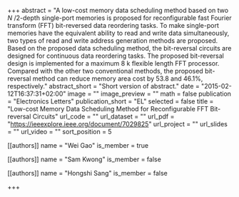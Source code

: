 +++
abstract = "A low-cost memory data scheduling method based on two *N* /2-depth single-port memories is proposed for reconfigurable fast Fourier transform (FFT) bit-reversed data reordering tasks. To make single-port memories have the equivalent ability to read and write data simultaneously, two types of read and write address generation methods are proposed. Based on the proposed data scheduling method, the bit-reversal circuits are designed for continuous data reordering tasks. The proposed bit-reversal design is implemented for a maximum 8 k flexible length FFT processor. Compared with the other two conventional methods, the proposed bit-reversal method can reduce memory area cost by 53.8 and 46.1%, respectively."
abstract_short = "Short version of abstract."
date = "2015-02-12T16:37:31+02:00"
image = ""
image_preview = ""
math = false
publication = "Electronics Letters"
publication_short = "EL"
selected = false
title = "Low-cost Memory Data Scheduling Method for Reconfigurable FFT Bit-reversal Circuits"
url_code = ""
url_dataset = ""
url_pdf = "https://ieeexplore.ieee.org/document/7029825"
url_project = ""
url_slides = ""
url_video = ""
sort_position = 5

[[authors]]
    name = "Wei Gao"
    is_member = true

[[authors]]
    name = "Sam Kwong"
    is_member = false

[[authors]]
    name = "Hongshi Sang"
    is_member = false

+++



